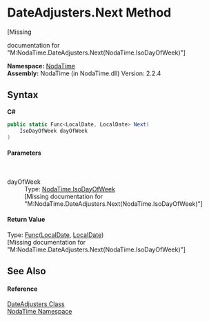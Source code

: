 # DateAdjusters.Next Method 
 

\[Missing <summary> documentation for "M:NodaTime.DateAdjusters.Next(NodaTime.IsoDayOfWeek)"\]

**Namespace:**&nbsp;<a href="N_NodaTime">NodaTime</a><br />**Assembly:**&nbsp;NodaTime (in NodaTime.dll) Version: 2.2.4

## Syntax

**C#**<br />
``` C#
public static Func<LocalDate, LocalDate> Next(
	IsoDayOfWeek dayOfWeek
)
```


#### Parameters
&nbsp;<dl><dt>dayOfWeek</dt><dd>Type: <a href="T_NodaTime_IsoDayOfWeek">NodaTime.IsoDayOfWeek</a><br />\[Missing <param name="dayOfWeek"/> documentation for "M:NodaTime.DateAdjusters.Next(NodaTime.IsoDayOfWeek)"\]</dd></dl>

#### Return Value
Type: <a href="http://msdn2.microsoft.com/en-us/library/bb549151" target="_blank">Func</a>(<a href="T_NodaTime_LocalDate">LocalDate</a>, <a href="T_NodaTime_LocalDate">LocalDate</a>)<br />\[Missing <returns> documentation for "M:NodaTime.DateAdjusters.Next(NodaTime.IsoDayOfWeek)"\]

## See Also


#### Reference
<a href="T_NodaTime_DateAdjusters">DateAdjusters Class</a><br /><a href="N_NodaTime">NodaTime Namespace</a><br />
